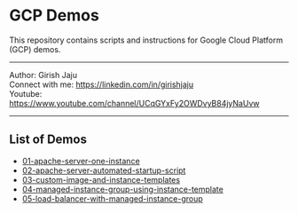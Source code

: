 # GCP Demos

This repository contains scripts and instructions for Google Cloud Platform (GCP) demos.

---
Author: Girish Jaju<br>
Connect with me: https://linkedin.com/in/girishjaju<br>
Youtube: https://www.youtube.com/channel/UCqGYxFy2OWDvyB84jyNaUvw

---

## List of Demos

- [01-apache-server-one-instance](/01-apache-server-one-instance)
- [02-apache-server-automated-startup-script](/02-apache-server-automated-startup-script)
- [03-custom-image-and-instance-templates](/03-custom-image-and-instance-templates)
- [04-managed-instance-group-using-instance-template](/04-managed-instance-group-using-instance-template)
- [05-load-balancer-with-managed-instance-group](/05-load-balancer-with-managed-instance-group)


